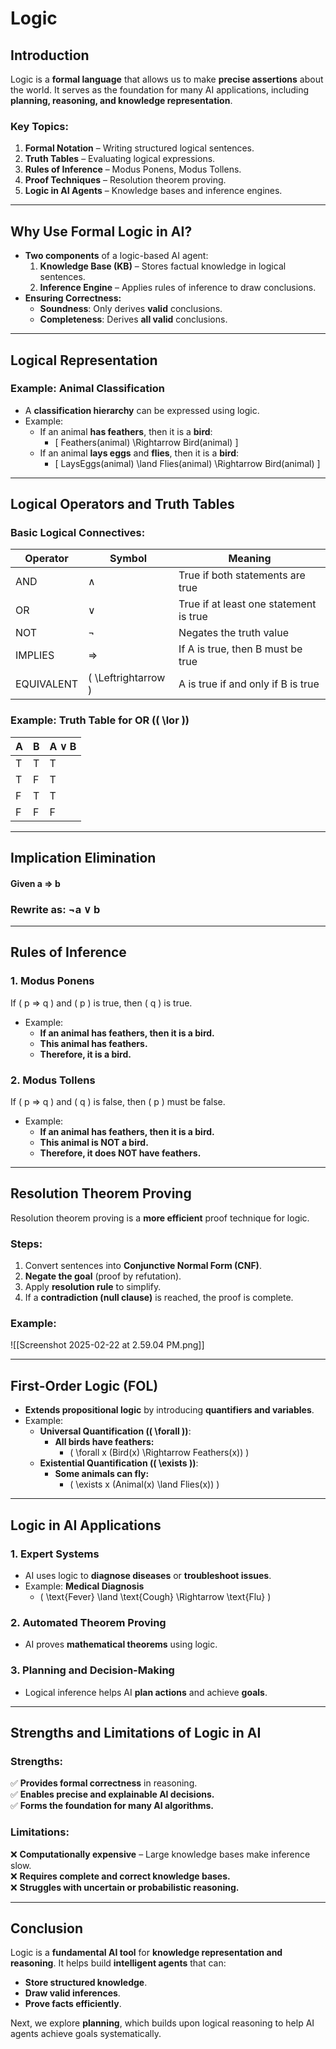 # Logic

## Introduction
Logic is a **formal language** that allows us to make **precise assertions** about the world. It serves as the foundation for many AI applications, including **planning, reasoning, and knowledge representation**.

### Key Topics:
1. **Formal Notation** – Writing structured logical sentences.
2. **Truth Tables** – Evaluating logical expressions.
3. **Rules of Inference** – Modus Ponens, Modus Tollens.
4. **Proof Techniques** – Resolution theorem proving.
5. **Logic in AI Agents** – Knowledge bases and inference engines.

---

## Why Use Formal Logic in AI?
- **Two components** of a logic-based AI agent:
  1. **Knowledge Base (KB)** – Stores factual knowledge in logical sentences.
  2. **Inference Engine** – Applies rules of inference to draw conclusions.
- **Ensuring Correctness:**
  - **Soundness**: Only derives **valid** conclusions.
  - **Completeness**: Derives **all valid** conclusions.

---

## Logical Representation
### Example: Animal Classification
- A **classification hierarchy** can be expressed using logic.
- Example:
  - If an animal **has feathers**, then it is a **bird**:
    - \[ Feathers(animal) \Rightarrow Bird(animal) \]
  - If an animal **lays eggs** and **flies**, then it is a **bird**:
    - \[ LaysEggs(animal) \land Flies(animal) \Rightarrow Bird(animal) \]

---

## Logical Operators and Truth Tables
### Basic Logical Connectives:
| Operator   | Symbol                | Meaning                                |
| ---------- | --------------------- | -------------------------------------- |
| AND        | ∧                     | True if both statements are true       |
| OR         | ∨                     | True if at least one statement is true |
| NOT        | ¬                     | Negates the truth value                |
| IMPLIES    | ⇒                     | If A is true, then B must be true      |
| EQUIVALENT | \( \Leftrightarrow \) | A is true if and only if B is true     |

### Example: Truth Table for OR (\( \lor \))
| A   | B   | A ∨ B |
| --- | --- | ----- |
| T   | T   | T     |
| T   | F   | T     |
| F   | T   | T     |
| F   | F   | F     |

---
## Implication Elimination 

#### Given                            a ⇒ b
### Rewrite as:              ¬a ∨ b
----
## Rules of Inference
### 1. **Modus Ponens**
If \( p ⇒ q \) and \( p \) is true, then \( q \) is true.
- Example:
  - **If an animal has feathers, then it is a bird.**
  - **This animal has feathers.**
  - **Therefore, it is a bird.**

### 2. **Modus Tollens**
If \( p ⇒ q \) and \( q \) is false, then \( p \) must be false.
- Example:
  - **If an animal has feathers, then it is a bird.**
  - **This animal is NOT a bird.**
  - **Therefore, it does NOT have feathers.**
---

## Resolution Theorem Proving
Resolution theorem proving is a **more efficient** proof technique for logic.
### Steps:
1. Convert sentences into **Conjunctive Normal Form (CNF)**.
2. **Negate the goal** (proof by refutation).
3. Apply **resolution rule** to simplify.
4. If a **contradiction (null clause)** is reached, the proof is complete.
### Example:
![[Screenshot 2025-02-22 at 2.59.04 PM.png]]


---

## First-Order Logic (FOL)
- **Extends propositional logic** by introducing **quantifiers and variables**.
- Example:
  - **Universal Quantification (\( \forall \))**:
    - **All birds have feathers:**
      - \( \forall x (Bird(x) \Rightarrow Feathers(x)) \)
  - **Existential Quantification (\( \exists \))**:
    - **Some animals can fly:**
      - \( \exists x (Animal(x) \land Flies(x)) \)

---

## Logic in AI Applications
### 1. **Expert Systems**
- AI uses logic to **diagnose diseases** or **troubleshoot issues**.
- Example: **Medical Diagnosis**
  - \( \text{Fever} \land \text{Cough} \Rightarrow \text{Flu} \)

### 2. **Automated Theorem Proving**
- AI proves **mathematical theorems** using logic.

### 3. **Planning and Decision-Making**
- Logical inference helps AI **plan actions** and achieve **goals**.

---

## Strengths and Limitations of Logic in AI
### Strengths:
✅ **Provides formal correctness** in reasoning.  
✅ **Enables precise and explainable AI decisions.**  
✅ **Forms the foundation for many AI algorithms.**  

### Limitations:
❌ **Computationally expensive** – Large knowledge bases make inference slow.  
❌ **Requires complete and correct knowledge bases.**  
❌ **Struggles with uncertain or probabilistic reasoning.**  

---

## Conclusion
Logic is a **fundamental AI tool** for **knowledge representation and reasoning**. It helps build **intelligent agents** that can:
- **Store structured knowledge**.
- **Draw valid inferences**.
- **Prove facts efficiently**.

Next, we explore **planning**, which builds upon logical reasoning to help AI agents achieve goals systematically.

